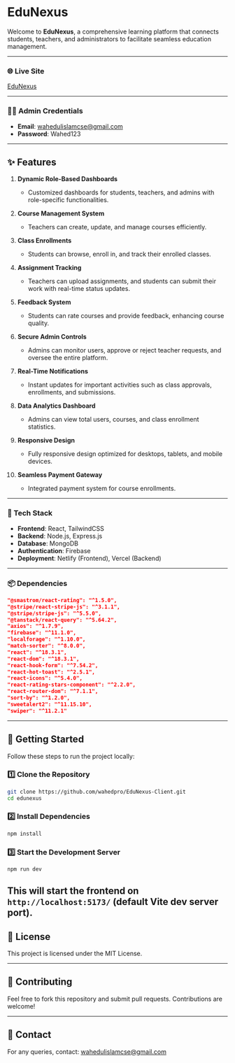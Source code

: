 # EduNexus

Welcome to **EduNexus**, a comprehensive learning platform that connects students, teachers, and administrators to facilitate seamless education management.

---

### 🌐 Live Site
[EduNexus](https://edunexuss.netlify.app)

---

### 👨‍💻 Admin Credentials
- **Email**: wahedulislamcse@gmail.com  
- **Password**: Wahed123

---

## ✨ Features

1. **Dynamic Role-Based Dashboards**  
   - Customized dashboards for students, teachers, and admins with role-specific functionalities.

2. **Course Management System**  
   - Teachers can create, update, and manage courses efficiently.

3. **Class Enrollments**  
   - Students can browse, enroll in, and track their enrolled classes.

4. **Assignment Tracking**  
   - Teachers can upload assignments, and students can submit their work with real-time status updates.

5. **Feedback System**  
   - Students can rate courses and provide feedback, enhancing course quality.

6. **Secure Admin Controls**  
   - Admins can monitor users, approve or reject teacher requests, and oversee the entire platform.

7. **Real-Time Notifications**  
   - Instant updates for important activities such as class approvals, enrollments, and submissions.

8. **Data Analytics Dashboard**  
   - Admins can view total users, courses, and class enrollment statistics.

9. **Responsive Design**  
   - Fully responsive design optimized for desktops, tablets, and mobile devices.

10. **Seamless Payment Gateway**  
    - Integrated payment system for course enrollments.

---

### 📂 Tech Stack
- **Frontend**: React, TailwindCSS  
- **Backend**: Node.js, Express.js  
- **Database**: MongoDB  
- **Authentication**: Firebase  
- **Deployment**: Netlify (Frontend), Vercel (Backend)

---

### 📦 Dependencies

```json
"@smastrom/react-rating": "^1.5.0",
"@stripe/react-stripe-js": "^3.1.1",
"@stripe/stripe-js": "^5.5.0",
"@tanstack/react-query": "^5.64.2",
"axios": "^1.7.9",
"firebase": "^11.1.0",
"localforage": "^1.10.0",
"match-sorter": "^8.0.0",
"react": "^18.3.1",
"react-dom": "^18.3.1",
"react-hook-form": "^7.54.2",
"react-hot-toast": "^2.5.1",
"react-icons": "^5.4.0",
"react-rating-stars-component": "^2.2.0",
"react-router-dom": "^7.1.1",
"sort-by": "^1.2.0",
"sweetalert2": "^11.15.10",
"swiper": "^11.2.1"
```

---

## 🚀 Getting Started

Follow these steps to run the project locally:

### 1️⃣ Clone the Repository
```sh
git clone https://github.com/wahedpro/EduNexus-Client.git
cd edunexus
```

### 2️⃣ Install Dependencies
```sh
npm install
```

### 3️⃣ Start the Development Server
```sh
npm run dev
```
This will start the frontend on `http://localhost:5173/` (default Vite dev server port).
---

## 📜 License
This project is licensed under the MIT License.

---

## 🤝 Contributing
Feel free to fork this repository and submit pull requests. Contributions are welcome!

---

## 📧 Contact
For any queries, contact: [wahedulislamcse@gmail.com](mailto:wahedulislamcse@gmail.com)
